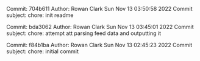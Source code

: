 Commit: 704b611
Author: Rowan Clark
Sun Nov 13 03:50:58 2022
Commit subject: 
chore: init readme

Commit: bda3062
Author: Rowan Clark
Sun Nov 13 03:45:01 2022
Commit subject: 
chore: attempt att parsing feed data and outputting it

Commit: f84b1ba
Author: Rowan Clark
Sun Nov 13 02:45:23 2022
Commit subject: 
chore: initial commit

